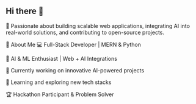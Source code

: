 ## Hi there 👋
🚀 Passionate about building scalable web applications, integrating AI into real-world solutions, and contributing to open-source projects.

🌟 About Me
💻 Full-Stack Developer | MERN & Python

🤖 AI & ML Enthusiast | Web + AI Integrations

🎯 Currently working on innovative AI-powered projects

🌱 Learning and exploring new tech stacks

🏆 Hackathon Participant & Problem Solver
